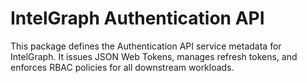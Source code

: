 # IntelGraph Authentication API

This package defines the Authentication API service metadata for IntelGraph. It issues JSON Web Tokens, manages refresh tokens, and enforces RBAC policies for all downstream workloads.
